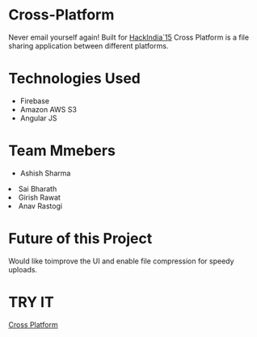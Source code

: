 # Cross-Platform
Never email yourself again! Built for <a href="https://hackindia.io">HackIndia`15</a> Cross Platform is a file sharing application between different platforms. 

# Technologies Used
  <ul>
    <li>Firebase</li>
    <li>Amazon AWS S3</li>
    <li>Angular JS</li>
  </ul>
  
  # Team Mmebers
  <ul>
    <li>Ashish Sharma</ul>
    <li>Sai Bharath</ul>
    <li>Girish Rawat</ul>
    <li>Anav Rastogi</li>
  </ul>
  
  # Future of this Project
  Would like toimprove the UI and enable file compression for speedy uploads.
  
  # TRY IT
  <a href="www.crossplatform.co.nr">Cross Platform</a>
